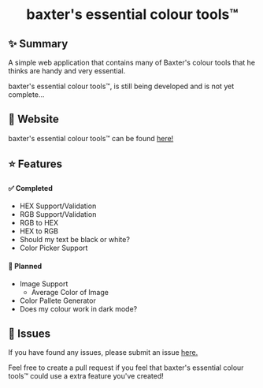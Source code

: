 <h1 align="center">baxter's essential colour tools™</h1>

## ✨ Summary
A simple web application that contains many of Baxter's colour tools that he thinks are handy and very essential.

baxter's essential colour tools™, is still being developed and is not yet complete...

## 🚀 Website

baxter's essential colour tools™ can be found [here!](https://baxttter.github.io/baxtersessentialcolourtools/ "baxter's essential colour tools™")

## ⭐️ Features

#### ✅ Completed

+ HEX Support/Validation
+ RGB Support/Validation
+ RGB to HEX
+ HEX to RGB
+ Should my text be black or white?
+ Color Picker Support

#### 📝 Planned

+ Image Support
  + Average Color of Image
+ Color Pallete Generator
+ Does my colour work in dark mode?

## 🚨 Issues

If you have found any issues, please submit an issue [here.](https://github.com/baxttter/baxtersessentialcolourtools/issues "Submit a issue")

Feel free to create a pull request if you feel that baxter's essential colour tools™ could use a extra feature you've created!
